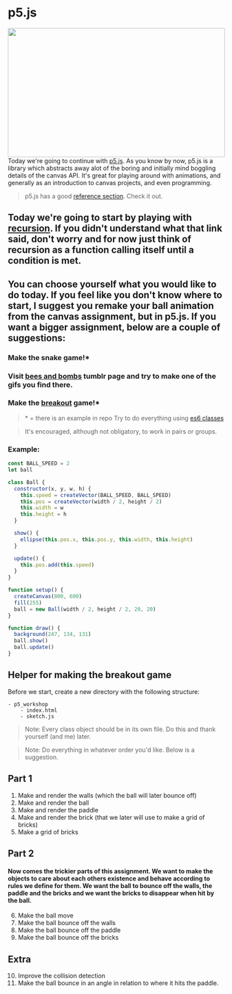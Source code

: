 # p5.js

[<img src="https://66.media.tumblr.com/df9c1496e01204c6581746c14169037d/tumblr_phiy0gUfQ51r2geqjo1_540.gifv" width="100%" height="300px" style="object-fit: cover">](https://beesandbombs.tumblr.com/)
Today we're going to continue with [p5.js](https://p5js.org/). As you know by now, p5.js is a library which abstracts away alot of the boring and initially mind boggling details of the canvas API. It's great for playing around with animations, and generally as an introduction to canvas projects, and even programming.

> p5.js has a good [reference section](https://p5js.org/reference/). Check it out.

## Today we're going to start by playing with [recursion](<https://en.wikipedia.org/wiki/Recursion_(computer_science)>). If you didn't understand what that link said, don't worry and for now just think of recursion as a function calling itself until a condition is met.

## You can choose yourself what you would like to do today. If you feel like you don't know where to start, I suggest you remake your ball animation from the canvas assignment, but in p5.js. If you want a bigger assignment, below are a couple of suggestions:

### Make the snake game!\*

### Visit [bees and bombs](https://beesandbombs.tumblr.com/) tumblr page and try to make one of the gifs you find there.

### Make the [breakout](<https://en.wikipedia.org/wiki/Breakout_(video_game)>) game!\*

> \* = there is an example in repo
> Try to do everything using [es6 classes](https://developer.mozilla.org/en-US/docs/Web/JavaScript/Reference/Classes)

> It's encouraged, although not obligatory, to work in pairs or groups.

### Example:

```javascript
const BALL_SPEED = 2
let ball

class Ball {
  constructor(x, y, w, h) {
    this.speed = createVector(BALL_SPEED, BALL_SPEED)
    this.pos = createVector(width / 2, height / 2)
    this.width = w
    this.height = h
  }

  show() {
    ellipse(this.pos.x, this.pos.y, this.width, this.height)
  }

  update() {
    this.pos.add(this.speed)
  }
}

function setup() {
  createCanvas(800, 600)
  fill(255)
  ball = new Ball(width / 2, height / 2, 20, 20)
}

function draw() {
  background(247, 134, 131)
  ball.show()
  ball.update()
}
```

## Helper for making the breakout game

Before we start, create a new directory with the following structure:

```
- p5_workshop
    - index.html
    - sketch.js
```

> Note: Every class object should be in its own file. Do this and thank yourself (and me) later.

> Note: Do everything in whatever order you'd like. Below is a suggestion.

## Part 1

1. Make and render the walls (which the ball will later bounce off)
2. Make and render the ball
3. Make and render the paddle
4. Make and render the brick (that we later will use to make a grid of bricks)
5. Make a grid of bricks

## Part 2

#### Now comes the trickier parts of this assignment. We want to make the objects to care about each others existence and behave according to rules we define for them. We want the ball to bounce off the walls, the paddle and the bricks and we want the bricks to disappear when hit by the ball.

6. Make the ball move
7. Make the ball bounce off the walls
8. Make the ball bounce off the paddle
9. Make the ball bounce off the bricks

## Extra

10. Improve the collision detection
11. Make the ball bounce in an angle in relation to where it hits the paddle.
